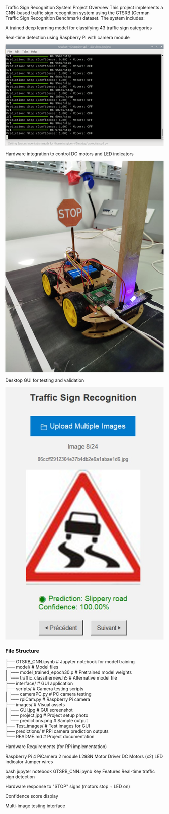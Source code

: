 Traffic Sign Recognition System
Project Overview
This project implements a CNN-based traffic sign recognition system using the GTSRB (German Traffic Sign Recognition Benchmark) dataset. The system includes:

A trained deep learning model for classifying 43 traffic sign categories

Real-time detection using Raspberry Pi with camera module

![Demo](images/predictions.png)

Hardware integration to control DC motors and LED indicators

![Demo](images/project.jpg)

Desktop GUI for testing and validation

![Demo](images/GUI.jpg)

### File Structure

├── GTSRB_CNN.ipynb							# Jupyter notebook for model training  
├── model/                   		# Model files  
│   ├── model_trained_epoch30.p  	# Pretrained model weights  
│   └── traffic_classifiernew.h5 	# Alternative model file  
├── interface/               		# GUI application  
├── scripts/                 		# Camera testing scripts  
│   ├── cameraPC.py      		     # PC camera testing  
│   └── rpiCam.py					 		   # Raspberry Pi camera  
├── images/                		  # Visual assets  
│   ├── GUI.jpg               	 # GUI screenshot  
│   ├── project.jpg           	 # Project setup photo  
│   └── predictions.png       	 # Sample output  
├── Test_images/               # Test images for GUI  
├── predictions/               # RPi camera prediction outputs  
└── README.md                  # Project documentation  

Hardware Requirements (for RPi implementation)

Raspberry Pi 4
PiCamera 2 module
L298N Motor Driver
DC Motors (x2)
LED indicator
Jumper wires

bash
jupyter notebook GTSRB_CNN.ipynb
Key Features
Real-time traffic sign detection

Hardware response to "STOP" signs (motors stop + LED on)

Confidence score display

Multi-image testing interface
